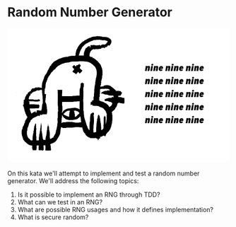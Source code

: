 # Random Number Generator

![nine](./img/nine_cat.png)

On this kata we'll attempt to implement and test a random number generator.
We'll address the following topics:

1. Is it possible to implement an RNG through TDD?
2. What can we test in an RNG?
3. What are possible RNG usages and how it defines implementation?
4. What is secure random?
